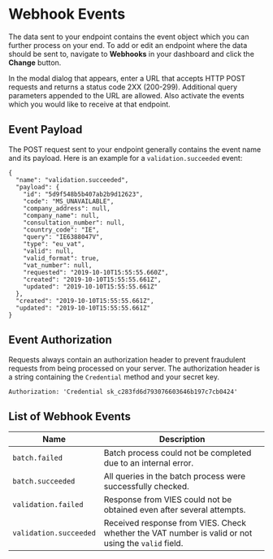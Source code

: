 # Webhook Events

The data sent to your endpoint contains the event object which you can further process on your end. To add or edit an endpoint where the data should be sent to, navigate to **Webhooks** in your dashboard and click the **Change** button.

In the modal dialog that appears, enter a URL that accepts HTTP POST requests and returns a status code 2XX (200-299). Additional query parameters appended to the URL are allowed. Also activate the events which you would like to receive at that endpoint.

## Event Payload

The POST request sent to your endpoint generally contains the event name and its payload. Here is an example for a `validation.succeeded` event:

```
{
  "name": "validation.succeeded",
  "payload": {
    "id": "5d9f548b5b407ab2b9d12623",
    "code": "MS_UNAVAILABLE",
    "company_address": null,
    "company_name": null,
    "consultation_number": null,
    "country_code": "IE",
    "query": "IE6388047V",
    "type": "eu_vat",
    "valid": null,
    "valid_format": true,
    "vat_number": null,
    "requested": "2019-10-10T15:55:55.660Z",
    "created": "2019-10-10T15:55:55.661Z",
    "updated": "2019-10-10T15:55:55.661Z"
  },
  "created": "2019-10-10T15:55:55.661Z",
  "updated": "2019-10-10T15:55:55.661Z"
}
```

## Event Authorization

Requests always contain an authorization header to prevent fraudulent requests from being processed on your server. The authorization header is a string containing the `Credential` method and your secret key.

```
Authorization: 'Credential sk_c283fd6d793076603646b197c7cb0424'
```

## List of Webhook Events

| Name | Description |
| --- | --- |
| `batch.failed` | Batch process could not be completed due to an internal error. |
| `batch.succeeded` | All queries in the batch process were successfully checked. |
| `validation.failed` | Response from VIES could not be obtained even after several attempts. |
| `validation.succeeded` | Received response from VIES. Check whether the VAT number is valid or not using the `valid` field. |
